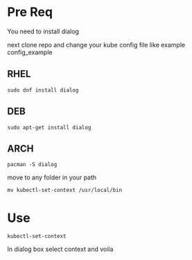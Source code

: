 # Pre Req

You need to install dialog 

next clone repo and change your kube config file like example config_example

## RHEL
```shell
sudo dnf install dialog
```
## DEB
```shell
sudo apt-get install dialog
```
## ARCH
```shell
pacman -S dialog
```

move to any folder in your path
```shell
mv kubectl-set-context /usr/local/bin
```


# Use

```shell
kubectl-set-context
```

In dialog box select context and voila
